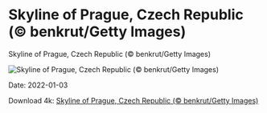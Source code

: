# Skyline of Prague, Czech Republic (© benkrut/Getty Images)

Skyline of Prague, Czech Republic (© benkrut/Getty Images)

![Skyline of Prague, Czech Republic (© benkrut/Getty Images)](https://bing.com/th?id=OHR.SnowyPrague_EN-US0983025054_UHD.jpg&w=1024&h=576)

Date: 2022-01-03

Download 4k: [Skyline of Prague, Czech Republic (© benkrut/Getty Images)](https://bing.com/th?id=OHR.SnowyPrague_EN-US0983025054_UHD.jpg)

